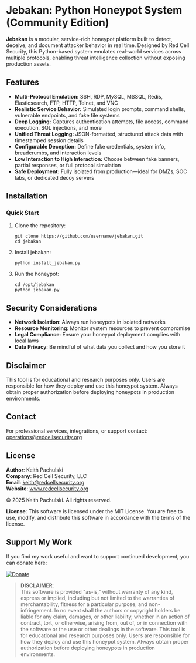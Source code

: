 # Jebakan: Python Honeypot System (Community Edition)

**Jebakan** is a modular, service-rich honeypot platform built to detect, deceive, and document attacker behavior in real time. Designed by Red Cell Security, this Python-based system emulates real-world services across multiple protocols, enabling threat intelligence collection without exposing production assets.

## Features

- **Multi-Protocol Emulation:** SSH, RDP, MySQL, MSSQL, Redis, Elasticsearch, FTP, HTTP, Telnet, and VNC
- **Realistic Service Behavior:** Simulated login prompts, command shells, vulnerable endpoints, and fake file systems
- **Deep Logging:** Captures authentication attempts, file access, command execution, SQL injections, and more
- **Unified Threat Logging:** JSON-formatted, structured attack data with timestamped session details
- **Configurable Deception:** Define fake credentials, system info, breadcrumbs, and interaction levels
- **Low Interaction to High Interaction:** Choose between fake banners, partial responses, or full protocol simulation
- **Safe Deployment:** Fully isolated from production—ideal for DMZs, SOC labs, or dedicated decoy servers

## Installation

### Quick Start

1. Clone the repository:
   ```
   git clone https://github.com/username/jebakan.git
   cd jebakan
   ```

2. Install jebakan:
   ```
   python install_jebakan.py
   ```

3. Run the honeypot:
   ```
   cd /opt/jebakan
   python jebakan.py
   ```

## Security Considerations

- **Network Isolation**: Always run honeypots in isolated networks
- **Resource Monitoring**: Monitor system resources to prevent compromise
- **Legal Compliance**: Ensure your honeypot deployment complies with local laws
- **Data Privacy**: Be mindful of what data you collect and how you store it

## Disclaimer

This tool is for educational and research purposes only. Users are responsible for how they deploy and use this honeypot system. Always obtain proper authorization before deploying honeypots in production environments.

## Contact
For professional services, integrations, or support contact: operations@redcellsecurity.org

## License

**Author**: Keith Pachulski  
**Company**: Red Cell Security, LLC  
**Email**: keith@redcellsecurity.org  
**Website**: www.redcellsecurity.org  

© 2025 Keith Pachulski. All rights reserved.

**License**: This software is licensed under the MIT License. You are free to use, modify, and distribute this software in accordance with the terms of the license.

## Support My Work

If you find my work useful and want to support continued development, you can donate here:

[![Donate](https://img.shields.io/badge/Donate-PayPal-blue.svg)](https://paypal.me/sec0ps)

> **DISCLAIMER**:  
> This software is provided "as-is," without warranty of any kind, express or implied, including but not limited to the warranties of merchantability, fitness for a particular purpose, and non-infringement. In no event shall the authors or copyright holders
> be liable for any claim, damages, or other liability, whether in an action of contract, tort, or otherwise, arising from, out of, or in connection with the software or the use or other dealings in the software.
> This tool is for educational and research purposes only. Users are responsible for how they deploy and use this honeypot system. Always obtain proper authorization before deploying honeypots in production environments.
